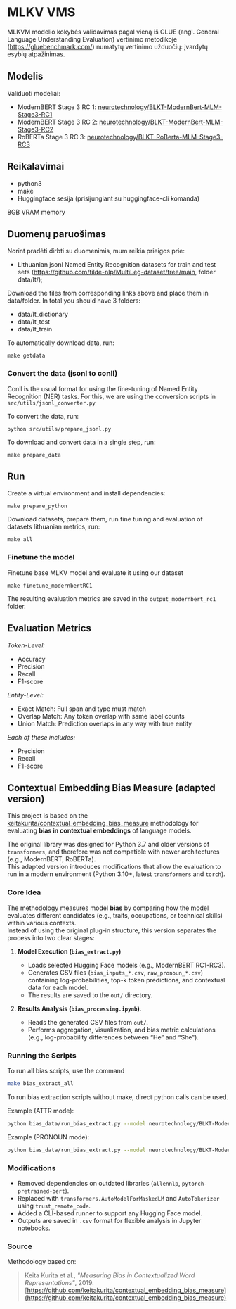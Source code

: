 # MLKV VMS

MLKVM modelio kokybės validavimas pagal vieną iš GLUE (angl. General Language Understanding Evaluation) vertinimo metodikoje (https://gluebenchmark.com/) numatytų vertinimo užduočių: įvardytų esybių atpažinimas.

## Modelis

Validuoti modeliai:
- ModernBERT Stage 3 RC 1: [neurotechnology/BLKT-ModernBert-MLM-Stage3-RC1](https://huggingface.co/neurotechnology/BLKT-ModernBert-MLM-Stage3-RC1)
- ModernBERT Stage 3 RC 2: [neurotechnology/BLKT-ModernBert-MLM-Stage3-RC2](https://huggingface.co/neurotechnology/BLKT-ModernBert-MLM-Stage3-RC2)
- RoBERTa Stage 3 RC 3: [neurotechnology/BLKT-RoBerta-MLM-Stage3-RC3](https://huggingface.co/neurotechnology/BLKT-RoBerta-MLM-Stage3-RC3)

## Reikalavimai

- python3
- make
- Huggingface sesija (prisijungiant su huggingface-cli komanda)

8GB VRAM memory

## Duomenų paruošimas

Norint pradėti dirbti su duomenimis, mum reikia prieigos prie:
- Lithuanian jsonl Named Entity Recognition datasets for train and test sets (https://github.com/tilde-nlp/MultiLeg-dataset/tree/main, folder data/lt/);

Download the files from corresponding links above and place them in data/folder. In total you should have 3 folders:
- data/lt_dictionary
- data/lt_test
- data/lt_train

To automatically download data, run:

```
make getdata
```

### Convert the data (jsonl to conll)

Conll is the usual format for using the fine-tuning of Named Entity Recognition (NER) tasks. For this, we are using the conversion scripts in `src/utils/jsonl_converter.py`

To convert the data, run: 

```
python src/utils/prepare_jsonl.py
```

To download and convert data in a single step, run:
```
make prepare_data
```
## Run

Create a virtual environment and install dependencies:
```
make prepare_python
```

Download datasets, prepare them, run fine tuning and evaluation of datasets lithuanian metrics, run:
```
make all
```

### Finetune the model

Finetune base MLKV model and evaluate it using our dataset
```
make finetune_modernbertRC1
```

The resulting evaluation metrics are saved in the `output_modernbert_rc1` folder.


## Evaluation Metrics

_Token-Level:_
- Accuracy
- Precision
- Recall
- F1-score

_Entity-Level:_
- Exact Match: Full span and type must match
- Overlap Match: Any token overlap with same label counts
- Union Match: Prediction overlaps in any way with true entity

_Each of these includes:_
- Precision
- Recall
- F1-score

## Contextual Embedding Bias Measure (adapted version)

This project is based on the [keitakurita/contextual_embedding_bias_measure](https://github.com/keitakurita/contextual_embedding_bias_measure) methodology for evaluating **bias in contextual embeddings** of language models.

The original library was designed for Python 3.7 and older versions of `transformers`, and therefore was not compatible with newer architectures (e.g., ModernBERT, RoBERTa).  
This adapted version introduces modifications that allow the evaluation to run in a modern environment (Python 3.10+, latest `transformers` and `torch`).

### Core Idea

The methodology measures model **bias** by comparing how the model evaluates different candidates (e.g., traits, occupations, or technical skills) within various contexts.  
Instead of using the original plug-in structure, this version separates the process into two clear stages:

1. **Model Execution (`bias_extract.py`)**  
   - Loads selected Hugging Face models (e.g., ModernBERT RC1-RC3).  
   - Generates CSV files (`bias_inputs_*.csv`, `raw_pronoun_*.csv`) containing log-probabilities, top-k token predictions, and contextual data for each model.  
   - The results are saved to the `out/` directory.

2. **Results Analysis (`bias_processing.ipynb`)**. 
   - Reads the generated CSV files from `out/`.  
   - Performs aggregation, visualization, and bias metric calculations (e.g., log-probability differences between “He” and “She”).

### Running the Scripts

To run all bias scripts, use the command
```bash
make bias_extract_all
```

To run bias extraction scripts without make, direct python calls can be used.


Example (ATTR mode):

```bash
python bias_data/run_bias_extract.py --model neurotechnology/BLKT-ModernBert-MLM-Stage3-RC1 --candidates bias_data/data_lt/positive_traits.txt --out bias_data/out/bias_inputs_rc1_positive.csv --device auto
```

Example (PRONOUN mode):

```bash
python bias_data/run_bias_extract.py --model neurotechnology/BLKT-ModernBert-MLM-Stage3-RC1 --candidates bias_data/data_lt/in_demand_tech_skills.txt --out bias_data/out/raw_pronoun_rc1_skills.csv --mode pronoun --device auto
```

### Modifications

- Removed dependencies on outdated libraries (`allennlp`, `pytorch-pretrained-bert`).  
- Replaced with `transformers.AutoModelForMaskedLM` and `AutoTokenizer` using `trust_remote_code`.  
- Added a CLI-based runner to support any Hugging Face model.  
- Outputs are saved in `.csv` format for flexible analysis in Jupyter notebooks.

### Source

Methodology based on:  
> Keita Kurita et al., *"Measuring Bias in Contextualized Word Representations"*, 2019.  
> [https://github.com/keitakurita/contextual_embedding_bias_measure](https://github.com/keitakurita/contextual_embedding_bias_measure)